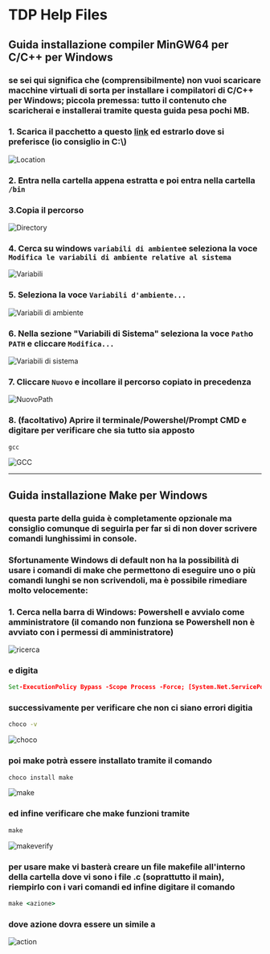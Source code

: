 # TDP Help Files
## Guida installazione compiler MinGW64 per C/C++ per Windows
### se sei qui significa che (comprensibilmente) non vuoi scaricare macchine virtuali di sorta per installare i compilatori di C/C++ per Windows; piccola premessa: tutto il contenuto che scaricherai e installerai tramite questa guida pesa pochi MB.
### 1. Scarica il pacchetto a questo [link](https://sourceforge.net/projects/mingw-w64/files/Toolchains%20targetting%20Win64/Personal%20Builds/mingw-builds/8.1.0/threads-win32/seh/x86_64-8.1.0-release-win32-seh-rt_v6-rev0.7z) ed estrarlo dove si preferisce (io consiglio in C:\\)
![Location](/Asset/Location.png)
### 2. Entra nella cartella appena estratta e poi entra nella cartella `/bin`
### 3.Copia il percorso
![Directory](/Asset/Directory.png)
### 4. Cerca su windows ```variabili di ambiente```e seleziona la voce ```Modifica le variabili di ambiente relative al sistema```
![Variabili](/Asset/Variabili.png)
### 5. Seleziona la voce ```Variabili d'ambiente...```
![Variabili di ambiente](/Asset/VariabiliAmbiente.png)
### 6. Nella sezione "Variabili di Sistema" seleziona la voce ```Path```o ```PATH``` e cliccare ```Modifica...```
![Variabili di sistema](/Asset/VariabiliSistema.png)
### 7. Cliccare ```Nuovo``` e incollare il percorso copiato in precedenza
![NuovoPath](/Asset/NuovoPath.png)
### 8. (facoltativo) Aprire il terminale/Powershel/Prompt CMD e digitare per verificare che sia tutto sia apposto
```cmd
gcc
```
![GCC](/Asset/GCC.png)

-----
## Guida installazione Make per Windows

### questa parte della guida è completamente opzionale ma consiglio comunque di seguirla per far si di non dover scrivere comandi lunghissimi in console.
### Sfortunamente Windows di default non ha la possibilità di usare i comandi di make che permettono di eseguire uno o più comandi lunghi se non scrivendoli, ma è possibile rimediare molto velocemente:

### 1. Cerca nella barra di Windows: Powershell e avvialo come amministratore (il comando non funziona se Powershell non è avviato con i permessi di amministratore)
![ricerca](/Asset/ricerca.png)
### e digita
```cmd
Set-ExecutionPolicy Bypass -Scope Process -Force; [System.Net.ServicePointManager]::SecurityProtocol = [System.Net.ServicePointManager]::SecurityProtocol -bor 3072; iex ((New-Object System.Net.WebClient).DownloadString('https://community.chocolatey.org/install.ps1'))
```
### successivamente per verificare che non ci siano errori digitia
```cmd
choco -v
```
![choco](/Asset/choco.png)    
### poi make potrà essere installato tramite il comando
```cmd
choco install make
```
![make](/Asset/make.png)    
### ed infine verificare che make funzioni tramite
```cmd
make
```
![makeverify](/Asset/makeverify.png)
### per usare make vi basterà creare un file makefile all'interno della cartella dove vi sono i file .c (soprattutto il main), riempirlo con i vari comandi ed infine digitare il comando
```cmd 
make <azione>
```
### dove azione dovra essere un simile a

![action](/Asset/action.png)
